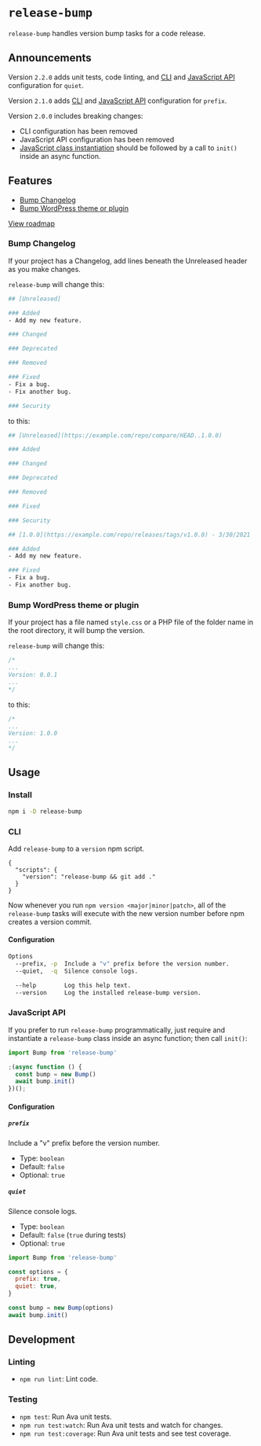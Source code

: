 # `release-bump`

`release-bump` handles version bump tasks for a code release.

## Announcements

Version `2.2.0` adds unit tests, code linting, and [CLI](#cli) and [JavaScript API](#javascript-api) configuration for `quiet`.

Version `2.1.0` adds [CLI](#cli) and [JavaScript API](#javascript-api) configuration for `prefix`.

Version `2.0.0` includes breaking changes:
- CLI configuration has been removed
- JavaScript API configuration has been removed
- [JavaScript class instantiation](#javascript-api) should be followed by a call to `init()` inside an async function.

## Features

- [Bump Changelog](#bump-changelog)
- [Bump WordPress theme or plugin](#bump-wordpress-theme-or-plugin)

[View roadmap](https://github.com/paulshryock/release-bump/issues?q=is%3Aissue+is%3Aopen+label%3Aenhancement)

### Bump Changelog

If your project has a Changelog, add lines beneath the Unreleased header as you make changes.

`release-bump` will change this:

```bash
## [Unreleased]

### Added
- Add my new feature.

### Changed

### Deprecated

### Removed

### Fixed
- Fix a bug.
- Fix another bug.

### Security
```

to this:

```bash
## [Unreleased](https://example.com/repo/compare/HEAD..1.0.0)

### Added

### Changed

### Deprecated

### Removed

### Fixed

### Security

## [1.0.0](https://example.com/repo/releases/tags/v1.0.0) - 3/30/2021

### Added
- Add my new feature.

### Fixed
- Fix a bug.
- Fix another bug.
```

### Bump WordPress theme or plugin

If your project has a file named `style.css` or a PHP file of the folder name in the root directory, it will bump the version.

`release-bump` will change this:

```css
/*
...
Version: 0.0.1
...
*/
```

to this:

```css
/*
...
Version: 1.0.0
...
*/
```

## Usage

### Install

```bash
npm i -D release-bump
```

### CLI

Add `release-bump` to a `version` npm script.

```
{
  "scripts": {
    "version": "release-bump && git add ."
  }
}
```

Now whenever you run `npm version <major|minor|patch>`, all of the `release-bump` tasks will execute with the new version number before npm creates a version commit.

#### Configuration

```bash
Options
  --prefix, -p  Include a "v" prefix before the version number.
  --quiet,  -q  Silence console logs.

  --help        Log this help text.
  --version     Log the installed release-bump version.
```

### JavaScript API

If you prefer to run `release-bump` programmatically, just require and instantiate a `release-bump` class inside an async function; then call `init()`:

```javascript
import Bump from 'release-bump'

;(async function () {
  const bump = new Bump()
  await bump.init()
})();
```

#### Configuration

##### `prefix`

Include a "v" prefix before the version number.

- Type: `boolean`
- Default: `false`
- Optional: `true`

##### `quiet`

Silence console logs.

- Type: `boolean`
- Default: `false` (`true` during tests)
- Optional: `true`

```javascript
import Bump from 'release-bump'

const options = {
  prefix: true,
  quiet: true,
}

const bump = new Bump(options)
await bump.init()
```

## Development

### Linting

- `npm run lint`: Lint code.

### Testing

- `npm test`: Run Ava unit tests.
- `npm run test:watch`: Run Ava unit tests and watch for changes.
- `npm run test:coverage`: Run Ava unit tests and see test coverage.
